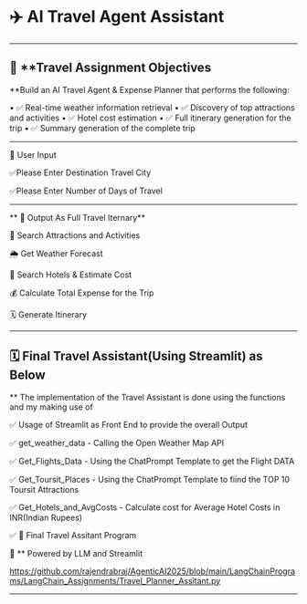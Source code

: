 # ✈️ AI Travel Agent Assistant
---
##  🏨 **Travel Assignment Objectives

**Build an AI Travel Agent & Expense Planner that performs the following:


•	✅ Real-time weather information retrieval
•	✅ Discovery of top attractions and activities
•	✅ Hotel cost estimation
•	✅ Full itinerary generation for the trip
•	✅ Summary generation of the complete trip

---
🧍 User Input

✅Please Enter Destination Travel City

✅Please Enter Number of Days of Travel

---
** 🏨 Output As Full Travel Iternary**

📍 Search Attractions and Activities

🌦️ Get Weather Forecast

🏨 Search Hotels & Estimate Cost

💰 Calculate Total Expense for the Trip

🗓️ Generate Itinerary

---
##  🗓️ Final Travel Assistant(Using Streamlit) as Below 

** The implementation of the Travel Assistant is done using the functions and my making use of 

✅ Usage of Streamlit as Front End to provide the overall Output

✅ get_weather_data - Calling the Open Weather Map API

✅ Get_Flights_Data - Using the ChatPrompt Template to get the Flight DATA

✅ Get_Toursit_Places - Using the ChatPrompt Template to fiind the TOP 10 Toursit Attractions

✅ Get_Hotels_and_AvgCosts - Calculate cost for Average Hotel Costs in INR(Indian Rupees) 


✅ 🧠 Final Travel Assitant Program 

🧠 ** Powered by LLM and Streamlit

https://github.com/rajendrabraj/AgenticAI2025/blob/main/LangChainPrograms/LangChain_Assignments/Travel_Planner_Assitant.py

---



